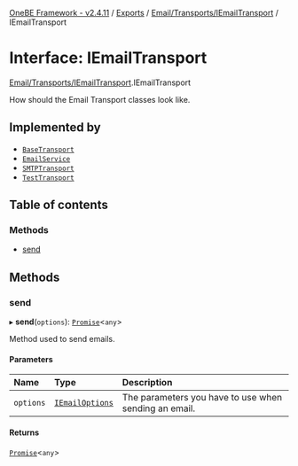 [OneBE Framework - v2.4.11](../README.md) / [Exports](../modules.md) / [Email/Transports/IEmailTransport](../modules/Email_Transports_IEmailTransport.md) / IEmailTransport

# Interface: IEmailTransport

[Email/Transports/IEmailTransport](../modules/Email_Transports_IEmailTransport.md).IEmailTransport

How should the Email Transport classes look like.

## Implemented by

- [`BaseTransport`](../classes/Email_Transports_BaseTransport.BaseTransport.md)
- [`EmailService`](../classes/Email_EmailService.EmailService.md)
- [`SMTPTransport`](../classes/Email_Transports_SMTPTransport.SMTPTransport.md)
- [`TestTransport`](../classes/Email_Transports_TestTransport.TestTransport.md)

## Table of contents

### Methods

- [send](Email_Transports_IEmailTransport.IEmailTransport.md#send)

## Methods

### send

▸ **send**(`options`): [`Promise`]( https://developer.mozilla.org/en-US/docs/Web/JavaScript/Reference/Global_Objects/Promise )<`any`\>

Method used to send emails.

#### Parameters

| Name | Type | Description |
| :------ | :------ | :------ |
| `options` | [`IEmailOptions`](Email_Transports_IEmailTransport.IEmailOptions.md) | The parameters you have to use when sending an email. |

#### Returns

[`Promise`]( https://developer.mozilla.org/en-US/docs/Web/JavaScript/Reference/Global_Objects/Promise )<`any`\>
